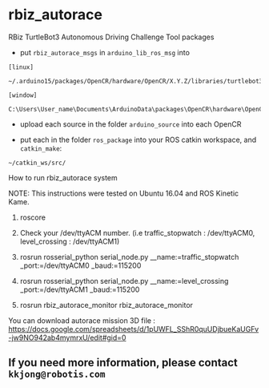 # rbiz_autorace
RBiz TurtleBot3 Autonomous Driving Challenge Tool packages

- put `rbiz_autorace_msgs` in `arduino_lib_ros_msg` into

```
[linux]

~/.arduino15/packages/OpenCR/hardware/OpenCR/X.Y.Z/libraries/turtlebot3_ros_lib/
```

```
[window]

C:\Users\User_name\Documents\ArduinoData\packages\OpenCR\hardware\OpenCR\X.Y.Z\libraries\turtlebot3_ros_lib
```

- upload each source in the folder `arduino_source` into each OpenCR

- put each in the folder `ros_package` into your ROS catkin workspace, and `catkin_make`:

```
~/catkin_ws/src/
```

How to run rbiz_autorace system

NOTE: This instructions were tested on Ubuntu 16.04 and ROS Kinetic Kame.

1. roscore

2. Check your /dev/ttyACM number. (i.e traffic_stopwatch : /dev/ttyACM0, level_crossing : /dev/ttyACM1)

3. rosrun rosserial_python serial_node.py __name:=traffic_stopwatch _port:=/dev/ttyACM0 _baud:=115200

4. rosrun rosserial_python serial_node.py __name:=level_crossing _port:=/dev/ttyACM1 _baud:=115200

5. rosrun rbiz_autorace_monitor rbiz_autorace_monitor  

You can download autorace mission 3D file : https://docs.google.com/spreadsheets/d/1pUWFL_SShR0quUDjbueKaUGFv-jw9NO942ab4mymrxU/edit#gid=0

## If you need more information, please contact `kkjong@robotis.com`
